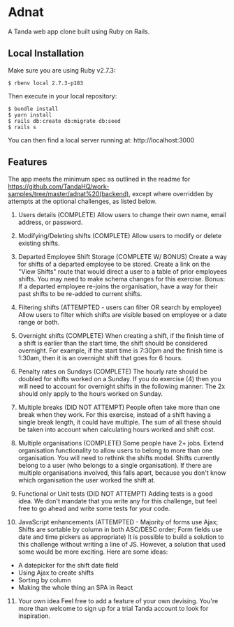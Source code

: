 # Adnat
A Tanda web app clone built using Ruby on Rails.

## Local Installation

Make sure you are using Ruby v2.7.3:

``` 
$ rbenv local 2.7.3-p183
```
Then execute in your local repository:

```
$ bundle install
$ yarn install
$ rails db:create db:migrate db:seed
$ rails s
```
You can then find a local server running at: http://localhost:3000

## Features

The app meets the minimum spec as outlined in the readme for https://github.com/TandaHQ/work-samples/tree/master/adnat%20(backend), except where overridden by attempts at the optional challenges, as listed below.

1. Users details (COMPLETE)
Allow users to change their own name, email address, or password.

2. Modifying/Deleting shifts (COMPLETE)
Allow users to modify or delete existing shifts.

3. Departed Employee Shift Storage (COMPLETE W/ BONUS)
Create a way for shifts of a departed employee to be stored. Create a link on the "View Shifts" route that would direct a user to a table of prior employees shifts. You may need to make schema changes for this exercise. Bonus: If a departed employee re-joins the organisation, have a way for their past shifts to be re-added to current shifts.

4. Filtering shifts (ATTEMPTED - users can filter OR search by employee)
Allow users to filter which shifts are visible based on employee or a date range or both.

5. Overnight shifts (COMPLETE)
When creating a shift, if the finish time of a shift is earlier than the start time, the shift should be considered overnight. For example, if the start time is 7:30pm and the finish time is 1:30am, then it is an overnight shift that goes for 6 hours.

6. Penalty rates on Sundays (COMPLETE)
The hourly rate should be doubled for shifts worked on a Sunday. If you do exercise (4) then you will need to account for overnight shifts in the following manner: The 2x should only apply to the hours worked on Sunday. 

7. Multiple breaks (DID NOT ATTEMPT)
People often take more than one break when they work. For this exercise, instead of a shift having a single break length, it could have multiple. The sum of all these should be taken into account when calculating hours worked and shift cost.

8. Multiple organisations (COMPLETE)
Some people have 2+ jobs. Extend organisation functionality to allow users to belong to more than one organisation. You will need to rethink the shifts model. Shifts currently belong to a user (who belongs to a single organisation). If there are multiple organisations involved, this falls apart, because you don't know which organisation the user worked the shift at.

9. Functional or Unit tests (DID NOT ATTEMPT)
Adding tests is a good idea. We don't mandate that you write any for this challenge, but feel free to go ahead and write some tests for your code.

10. JavaScript enhancements (ATTEMPTED - Majority of forms use Ajax; Shifts are sortable by column in both ASC/DESC order; Form fields use date and time pickers as appropriate)
It is possible to build a solution to this challenge without writing a line of JS. However, a solution that used some would be more exciting. Here are some ideas:

- A datepicker for the shift date field
- Using Ajax to create shifts
- Sorting by column
- Making the whole thing an SPA in React

11. Your own idea
Feel free to add a feature of your own devising. You're more than welcome to sign up for a trial Tanda account to look for inspiration.
